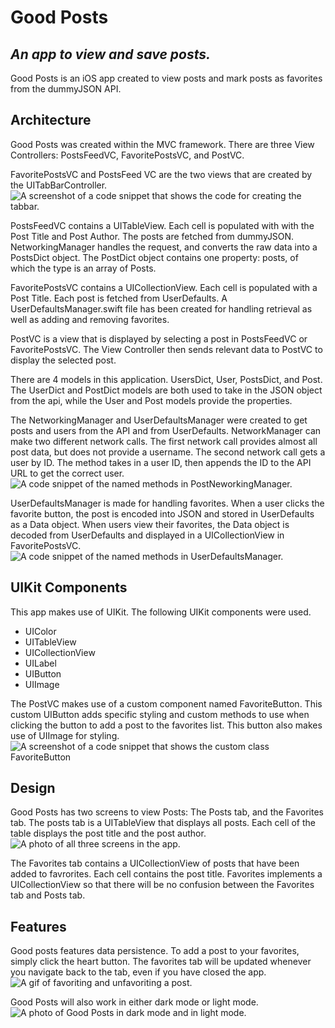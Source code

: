 # Good Posts
## _An app to view and save posts._

Good Posts is an iOS app created to view posts and mark posts as favorites from the dummyJSON API.

## Architecture
Good Posts was created within the MVC framework. There are three View Controllers: PostsFeedVC, FavoritePostsVC, and PostVC.

FavoritePostsVC and PostsFeed VC are the two views that are created by the UITabBarController. 
![A screenshot of a code snippet that shows the code for creating the tabbar.](https://github.com/theaaron/good-posts/blob/main/Good%20Posts/Good%20Posts/Screenshots/createTabBar.png?raw=true)

PostsFeedVC contains a UITableView. Each cell is populated with with the Post Title and Post Author. The posts are fetched from dummyJSON. NetworkingManager handles the request, and converts the raw data into a PostsDict object. The PostDict object contains one property: posts, of which the type is an array of Posts.

FavoritePostsVC contains a UICollectionView. Each cell is populated with a Post Title. Each post is fetched from UserDefaults. A UserDefaultsManager.swift file has been created for handling retrieval as well as adding and removing favorites. 

PostVC is a view that is displayed by selecting a post in PostsFeedVC or FavoritePostsVC. The View Controller then sends relevant data to PostVC to display the selected post. 

There are 4 models in this application. UsersDict, User, PostsDict, and Post. The UserDict and PostDict models are both used to take in the JSON object from the api, while the User and Post models provide the properties.

The NetworkingManager and UserDefaultsManager were created to get posts and users from the API and from UserDefaults. NetworkManager can make two different network calls. The first network call provides almost all post data, but does not provide a username. The second network call gets a user by ID. The method takes in a user ID, then appends the ID to the API URL to get the correct user.
![A code snippet of the named methods in PostNeworkingManager.](https://github.com/theaaron/good-posts/blob/main/Good%20Posts/Good%20Posts/Screenshots/PostsNeworkingManagerCodeSnippet.png?raw=true)

UserDefaultsManager is made for handling favorites. When a user clicks the favorite button, the post is encoded into JSON and stored in UserDefaults as a Data object. When users view their favorites, the Data object is decoded from UserDefaults and displayed in a UICollectionView in FavoritePostsVC.
![A code snippet of the named methods in UserDefaultsManager.](https://github.com/theaaron/good-posts/blob/main/Good%20Posts/Good%20Posts/Screenshots/UserDefaultsManagerCodeSnippet.png?raw=true)

## UIKit Components
This app makes use of UIKit. The following UIKit components were used.

- UIColor
- UITableView
- UICollectionView
- UILabel
- UIButton
- UIImage

The PostVC makes use of a custom component named FavoriteButton. This custom UIButton adds specific styling and custom methods to use when clicking the button to add a post to the favorites list. This button also makes use of UIImage for styling. 
![A screenshot of a code snippet that shows the custom class FavoriteButton](https://github.com/theaaron/good-posts/blob/main/Good%20Posts/Good%20Posts/Screenshots/favButton.png?raw=true)

## Design
Good Posts has two screens to view Posts: The Posts tab, and the Favorites tab. The posts tab is a UITableView that displays all posts. Each cell of the table displays the post title and the post author. 
![A photo of all three screens in the app.](https://github.com/theaaron/good-posts/blob/main/Good%20Posts/Good%20Posts/Screenshots/allVCs.png?raw=true)

The Favorites tab contains a UICollectionView of posts that have been added to favrorites. Each cell contains the post title. Favorites implements a UICollectionView so that there will be no confusion between the Favorites tab and Posts tab.

## Features
Good posts features data persistence. To add a post to your favorites, simply click the heart button. The favorites tab will be updated whenever you navigate back to the tab, even if you have closed the app.
![A gif of favoriting and unfavoriting a post.](https://github.com/theaaron/good-posts/blob/main/Good%20Posts/Good%20Posts/Screenshots/persistence.gif?raw=true)

Good Posts will also work in either dark mode or light mode. 
![A photo of Good Posts in dark mode and in light mode.](https://github.com/theaaron/good-posts/blob/main/Good%20Posts/Good%20Posts/Screenshots/lightDarkMode.png?raw=true)



